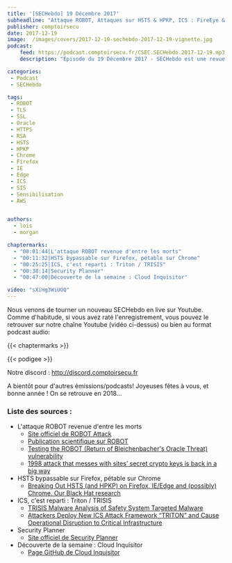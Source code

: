 ```yaml
---
title: '[SECHebdo] 19 Décembre 2017'
subheadline: "Attaque ROBOT, Attaques sur HSTS & HPKP, ICS : FireEye & Triton, Security Planner, Cloud Inquisition, etc."
publisher: comptoirsecu
date: 2017-12-19
image:  /images/covers/2017-12-19-sechebdo-2017-12-19-vignette.jpg
podcast:
    feed: https://podcast.comptoirsecu.fr/CSEC.SECHebdo.2017-12-19.mp3
    description: "Épisode du 19 Décembre 2017 - SECHebdo est une revue de l'actualité cybersécurité réalisé en live sur Youtube, généralement le mardi soir."

categories:
 - Podcast
 - SECHebdo

tags:
 - ROBOT
 - TLS
 - SSL
 - Oracle
 - HTTPS
 - RSA
 - HSTS
 - HPKP
 - Chrome
 - Firefox
 - IE
 - Edge
 - ICS
 - SIS
 - Sensibilisation
 - AWS


authors:
  - lois
  - morgan

chaptermarks:
  - "00:01:44|L'attaque ROBOT revenue d'entre les morts"
  - "00:11:32|HSTS bypassable sur Firefox, pétable sur Chrome"
  - "00:25:25|ICS, c'est reparti : Triton / TRISIS"
  - "00:38:14|Security Planner"
  - "00:47:00|Découverte de la semaine : Cloud Inquisitor"

video: "sXiHg3WiUOQ"
---
```


Nous venons de tourner un nouveau SECHebdo en live sur Youtube. Comme d'habitude, si vous avez raté l'enregistrement, vous pouvez le retrouver sur notre chaîne Youtube (vidéo ci-dessus) ou bien au format podcast audio:

{{< chaptermarks >}}

{{< podigee >}}

Notre discord : <http://discord.comptoirsecu.fr>

A bientôt pour d'autres émissions/podcasts!
Joyeuses fêtes à vous, et bonne année ! On se retrouve en 2018...

### Liste des sources :

* L'attaque ROBOT revenue d'entre les morts
    * [Site officiel de ROBOT Attack](https://robotattack.org/)
    * [Publication scientifique sur ROBOT](https://eprint.iacr.org/2017/1189.pdf)
    * [Testing the ROBOT (Return of Bleichenbacher's Oracle Threat) vulnerability](https://testssl.sh/bleichenbacher/)
    * [1998 attack that messes with sites’ secret crypto keys is back in a big way](https://arstechnica.com/information-technology/2017/12/a-worrying-number-of-sites-remain-open-to-major-crypto-flaw-from-1998/)
* HSTS bypassable sur Firefox, pétable sur Chrome
    * [Breaking Out HSTS (and HPKP) on Firefox, IE/Edge and (possibly) Chrome. Our Black Hat research](http://blog.en.elevenpaths.com/2017/12/breaking-out-hsts-and-hpkp-on-firefox.html)
* ICS, c'est reparti : Triton / TRISIS
    * [TRISIS Malware Analysis of Safety System Targeted Malware](https://dragos.com/blog/trisis/TRISIS-01.pdf)
    * [Attackers Deploy New ICS Attack Framework “TRITON” and Cause Operational Disruption to Critical Infrastructure](https://www.fireeye.com/blog/threat-research/2017/12/attackers-deploy-new-ics-attack-framework-triton.html)
* Security Planner
    * [Site officiel de Security Planner](https://securityplanner.org/#/)
* Découverte de la semaine : Cloud Inquisitor
    * [Page GitHub de Cloud Inquisitor](https://github.com/RiotGames/cloud-inquisitor)
